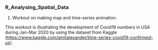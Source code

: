 ### R_Analysing_Spatial_Data

1. Workout on making map and time-series animation.

This workout is illustrating the development of Covid19 numbers in USA during Jan-Mar 2020 by using the dataset from Kaggle (https://www.kaggle.com/amitalexander/time-series-covid19-confirmed-us). 

